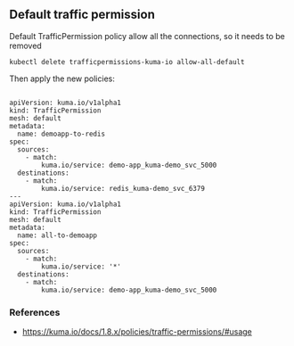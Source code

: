 ## Default traffic permission

Default TrafficPermission policy allow all the connections, so it needs to be removed

```
kubectl delete trafficpermissions-kuma-io allow-all-default
```

Then apply the new policies:

```

apiVersion: kuma.io/v1alpha1
kind: TrafficPermission
mesh: default
metadata:
  name: demoapp-to-redis
spec:
  sources:
    - match:
        kuma.io/service: demo-app_kuma-demo_svc_5000
  destinations:
    - match:
        kuma.io/service: redis_kuma-demo_svc_6379
---
apiVersion: kuma.io/v1alpha1
kind: TrafficPermission
mesh: default
metadata:
  name: all-to-demoapp
spec:
  sources:
    - match:
        kuma.io/service: '*'
  destinations:
    - match:
        kuma.io/service: demo-app_kuma-demo_svc_5000
```




### References

- https://kuma.io/docs/1.8.x/policies/traffic-permissions/#usage


